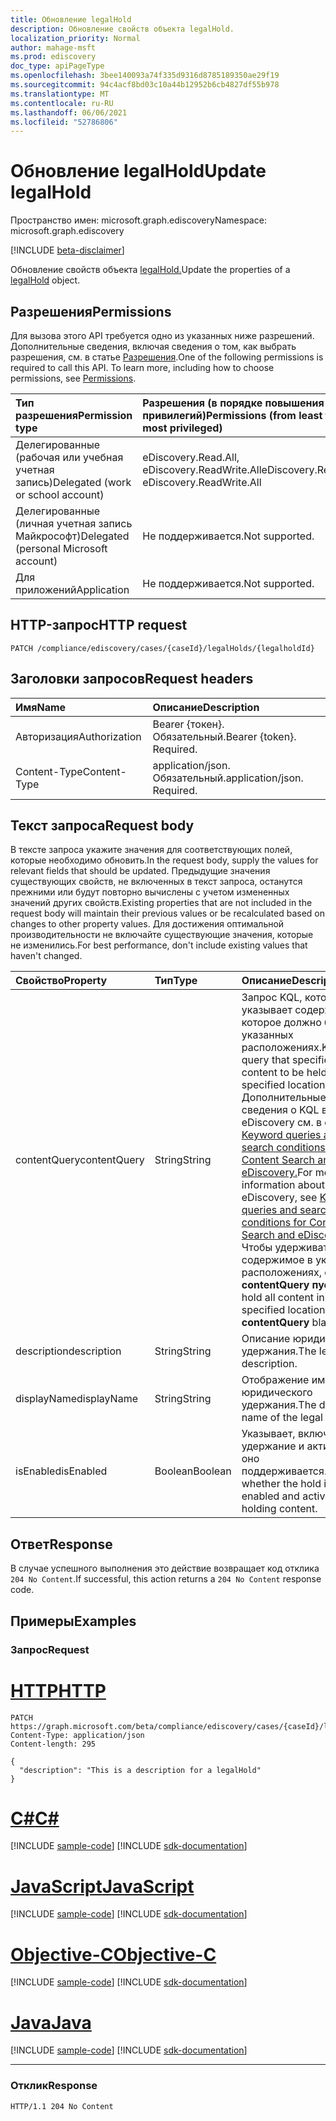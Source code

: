 ```yaml
---
title: Обновление legalHold
description: Обновление свойств объекта legalHold.
localization_priority: Normal
author: mahage-msft
ms.prod: ediscovery
doc_type: apiPageType
ms.openlocfilehash: 3bee140093a74f335d9316d8785189350ae29f19
ms.sourcegitcommit: 94c4acf8bd03c10a44b12952b6cb4827df55b978
ms.translationtype: MT
ms.contentlocale: ru-RU
ms.lasthandoff: 06/06/2021
ms.locfileid: "52786806"
---
```

# <a name="update-legalhold"></a><span data-ttu-id="79e1b-103">Обновление legalHold</span><span class="sxs-lookup"><span data-stu-id="79e1b-103">Update legalHold</span></span>

<span data-ttu-id="79e1b-104">Пространство имен: microsoft.graph.ediscovery</span><span class="sxs-lookup"><span data-stu-id="79e1b-104">Namespace: microsoft.graph.ediscovery</span></span>

[!INCLUDE [beta-disclaimer](../../includes/beta-disclaimer.md)]

<span data-ttu-id="79e1b-105">Обновление свойств объекта [legalHold.](../resources/ediscovery-legalhold.md)</span><span class="sxs-lookup"><span data-stu-id="79e1b-105">Update the properties of a [legalHold](../resources/ediscovery-legalhold.md) object.</span></span>

## <a name="permissions"></a><span data-ttu-id="79e1b-106">Разрешения</span><span class="sxs-lookup"><span data-stu-id="79e1b-106">Permissions</span></span>

<span data-ttu-id="79e1b-p101">Для вызова этого API требуется одно из указанных ниже разрешений. Дополнительные сведения, включая сведения о том, как выбрать разрешения, см. в статье [Разрешения](/graph/permissions-reference).</span><span class="sxs-lookup"><span data-stu-id="79e1b-p101">One of the following permissions is required to call this API. To learn more, including how to choose permissions, see [Permissions](/graph/permissions-reference).</span></span>

|<span data-ttu-id="79e1b-109">Тип разрешения</span><span class="sxs-lookup"><span data-stu-id="79e1b-109">Permission type</span></span>|<span data-ttu-id="79e1b-110">Разрешения (в порядке повышения привилегий)</span><span class="sxs-lookup"><span data-stu-id="79e1b-110">Permissions (from least to most privileged)</span></span>|
|:---|:---|
|<span data-ttu-id="79e1b-111">Делегированные (рабочая или учебная учетная запись)</span><span class="sxs-lookup"><span data-stu-id="79e1b-111">Delegated (work or school account)</span></span>|<span data-ttu-id="79e1b-112">eDiscovery.Read.All, eDiscovery.ReadWrite.All</span><span class="sxs-lookup"><span data-stu-id="79e1b-112">eDiscovery.Read.All, eDiscovery.ReadWrite.All</span></span>|
|<span data-ttu-id="79e1b-113">Делегированные (личная учетная запись Майкрософт)</span><span class="sxs-lookup"><span data-stu-id="79e1b-113">Delegated (personal Microsoft account)</span></span>|<span data-ttu-id="79e1b-114">Не поддерживается.</span><span class="sxs-lookup"><span data-stu-id="79e1b-114">Not supported.</span></span>|
|<span data-ttu-id="79e1b-115">Для приложений</span><span class="sxs-lookup"><span data-stu-id="79e1b-115">Application</span></span>|<span data-ttu-id="79e1b-116">Не поддерживается.</span><span class="sxs-lookup"><span data-stu-id="79e1b-116">Not supported.</span></span>|

## <a name="http-request"></a><span data-ttu-id="79e1b-117">HTTP-запрос</span><span class="sxs-lookup"><span data-stu-id="79e1b-117">HTTP request</span></span>

<!-- {
  "blockType": "ignored"
}
-->

``` http
PATCH /compliance/ediscovery/cases/{caseId}/legalHolds/{legalholdId}
```

## <a name="request-headers"></a><span data-ttu-id="79e1b-118">Заголовки запросов</span><span class="sxs-lookup"><span data-stu-id="79e1b-118">Request headers</span></span>

|<span data-ttu-id="79e1b-119">Имя</span><span class="sxs-lookup"><span data-stu-id="79e1b-119">Name</span></span>|<span data-ttu-id="79e1b-120">Описание</span><span class="sxs-lookup"><span data-stu-id="79e1b-120">Description</span></span>|
|:---|:---|
|<span data-ttu-id="79e1b-121">Авторизация</span><span class="sxs-lookup"><span data-stu-id="79e1b-121">Authorization</span></span>|<span data-ttu-id="79e1b-p102">Bearer {токен}. Обязательный.</span><span class="sxs-lookup"><span data-stu-id="79e1b-p102">Bearer {token}. Required.</span></span>|
|<span data-ttu-id="79e1b-124">Content-Type</span><span class="sxs-lookup"><span data-stu-id="79e1b-124">Content-Type</span></span>|<span data-ttu-id="79e1b-p103">application/json. Обязательный.</span><span class="sxs-lookup"><span data-stu-id="79e1b-p103">application/json. Required.</span></span>|

## <a name="request-body"></a><span data-ttu-id="79e1b-127">Текст запроса</span><span class="sxs-lookup"><span data-stu-id="79e1b-127">Request body</span></span>

<span data-ttu-id="79e1b-128">В тексте запроса укажите значения для соответствующих полей, которые необходимо обновить.</span><span class="sxs-lookup"><span data-stu-id="79e1b-128">In the request body, supply the values for relevant fields that should be updated.</span></span> <span data-ttu-id="79e1b-129">Предыдущие значения существующих свойств, не включенных в текст запроса, останутся прежними или будут повторно вычислены с учетом измененных значений других свойств.</span><span class="sxs-lookup"><span data-stu-id="79e1b-129">Existing properties that are not included in the request body will maintain their previous values or be recalculated based on changes to other property values.</span></span> <span data-ttu-id="79e1b-130">Для достижения оптимальной производительности не включайте существующие значения, которые не изменились.</span><span class="sxs-lookup"><span data-stu-id="79e1b-130">For best performance, don't include existing values that haven't changed.</span></span>

|<span data-ttu-id="79e1b-131">Свойство</span><span class="sxs-lookup"><span data-stu-id="79e1b-131">Property</span></span>|<span data-ttu-id="79e1b-132">Тип</span><span class="sxs-lookup"><span data-stu-id="79e1b-132">Type</span></span>|<span data-ttu-id="79e1b-133">Описание</span><span class="sxs-lookup"><span data-stu-id="79e1b-133">Description</span></span>|
|:---|:---|:---|
|<span data-ttu-id="79e1b-134">contentQuery</span><span class="sxs-lookup"><span data-stu-id="79e1b-134">contentQuery</span></span>|<span data-ttu-id="79e1b-135">String</span><span class="sxs-lookup"><span data-stu-id="79e1b-135">String</span></span>|<span data-ttu-id="79e1b-136">Запрос KQL, который указывает содержимое, которое должно быть в указанных расположениях.</span><span class="sxs-lookup"><span data-stu-id="79e1b-136">KQL query that specifies content to be held in the specified locations.</span></span> <span data-ttu-id="79e1b-137">Дополнительные сведения о KQL в eDiscovery см. в статье [Keyword queries and search conditions for Content Search and eDiscovery.](/microsoft-365/compliance/keyword-queries-and-search-conditions)</span><span class="sxs-lookup"><span data-stu-id="79e1b-137">For more information about KQL in eDiscovery, see [Keyword queries and search conditions for Content Search and eDiscovery](/microsoft-365/compliance/keyword-queries-and-search-conditions).</span></span> <span data-ttu-id="79e1b-138">Чтобы удерживать все содержимое в указанных расположениях, оставьте **contentQuery пустым.**</span><span class="sxs-lookup"><span data-stu-id="79e1b-138">To hold all content in the specified locations, leave **contentQuery** blank.</span></span> |
|<span data-ttu-id="79e1b-139">description</span><span class="sxs-lookup"><span data-stu-id="79e1b-139">description</span></span>|<span data-ttu-id="79e1b-140">String</span><span class="sxs-lookup"><span data-stu-id="79e1b-140">String</span></span>| <span data-ttu-id="79e1b-141">Описание юридического удержания.</span><span class="sxs-lookup"><span data-stu-id="79e1b-141">The legal hold description.</span></span> |
|<span data-ttu-id="79e1b-142">displayName</span><span class="sxs-lookup"><span data-stu-id="79e1b-142">displayName</span></span>|<span data-ttu-id="79e1b-143">String</span><span class="sxs-lookup"><span data-stu-id="79e1b-143">String</span></span>| <span data-ttu-id="79e1b-144">Отображение имени юридического удержания.</span><span class="sxs-lookup"><span data-stu-id="79e1b-144">The display name of the legal hold.</span></span> |
|<span data-ttu-id="79e1b-145">isEnabled</span><span class="sxs-lookup"><span data-stu-id="79e1b-145">isEnabled</span></span>|<span data-ttu-id="79e1b-146">Boolean</span><span class="sxs-lookup"><span data-stu-id="79e1b-146">Boolean</span></span>|<span data-ttu-id="79e1b-147">Указывает, включено ли удержание и активно ли оно поддерживается.</span><span class="sxs-lookup"><span data-stu-id="79e1b-147">Indicates whether the hold is enabled and actively holding content.</span></span> |

## <a name="response"></a><span data-ttu-id="79e1b-148">Ответ</span><span class="sxs-lookup"><span data-stu-id="79e1b-148">Response</span></span>

<span data-ttu-id="79e1b-149">В случае успешного выполнения это действие возвращает код отклика `204 No Content`.</span><span class="sxs-lookup"><span data-stu-id="79e1b-149">If successful, this action returns a `204 No Content` response code.</span></span>

## <a name="examples"></a><span data-ttu-id="79e1b-150">Примеры</span><span class="sxs-lookup"><span data-stu-id="79e1b-150">Examples</span></span>

### <a name="request"></a><span data-ttu-id="79e1b-151">Запрос</span><span class="sxs-lookup"><span data-stu-id="79e1b-151">Request</span></span>


# <a name="http"></a>[<span data-ttu-id="79e1b-152">HTTP</span><span class="sxs-lookup"><span data-stu-id="79e1b-152">HTTP</span></span>](#tab/http)
<!-- {
  "blockType": "request",
  "name": "update_legalhold"
}
-->

``` http
PATCH https://graph.microsoft.com/beta/compliance/ediscovery/cases/{caseId}/legalHolds/{legalholdId}
Content-Type: application/json
Content-length: 295

{
  "description": "This is a description for a legalHold"
}
```
# <a name="c"></a>[<span data-ttu-id="79e1b-153">C#</span><span class="sxs-lookup"><span data-stu-id="79e1b-153">C#</span></span>](#tab/csharp)
[!INCLUDE [sample-code](../includes/snippets/csharp/update-legalhold-csharp-snippets.md)]
[!INCLUDE [sdk-documentation](../includes/snippets/snippets-sdk-documentation-link.md)]

# <a name="javascript"></a>[<span data-ttu-id="79e1b-154">JavaScript</span><span class="sxs-lookup"><span data-stu-id="79e1b-154">JavaScript</span></span>](#tab/javascript)
[!INCLUDE [sample-code](../includes/snippets/javascript/update-legalhold-javascript-snippets.md)]
[!INCLUDE [sdk-documentation](../includes/snippets/snippets-sdk-documentation-link.md)]

# <a name="objective-c"></a>[<span data-ttu-id="79e1b-155">Objective-C</span><span class="sxs-lookup"><span data-stu-id="79e1b-155">Objective-C</span></span>](#tab/objc)
[!INCLUDE [sample-code](../includes/snippets/objc/update-legalhold-objc-snippets.md)]
[!INCLUDE [sdk-documentation](../includes/snippets/snippets-sdk-documentation-link.md)]

# <a name="java"></a>[<span data-ttu-id="79e1b-156">Java</span><span class="sxs-lookup"><span data-stu-id="79e1b-156">Java</span></span>](#tab/java)
[!INCLUDE [sample-code](../includes/snippets/java/update-legalhold-java-snippets.md)]
[!INCLUDE [sdk-documentation](../includes/snippets/snippets-sdk-documentation-link.md)]

---


### <a name="response"></a><span data-ttu-id="79e1b-157">Отклик</span><span class="sxs-lookup"><span data-stu-id="79e1b-157">Response</span></span>

<!-- {
  "blockType": "response"
}
-->

``` http
HTTP/1.1 204 No Content
```
